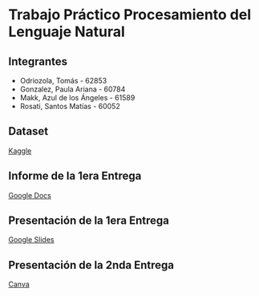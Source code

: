 # Trabajo Práctico Procesamiento del Lenguaje Natural

## Integrantes
- Odriozola, Tomás - 62853
- Gonzalez, Paula Ariana - 60784
- Makk, Azul de los Ángeles - 61589
- Rosati, Santos Matías - 60052

## Dataset
[Kaggle](https://www.kaggle.com/datasets/arushchillar/disneyland-reviews)

## Informe de la 1era Entrega
[Google Docs](https://docs.google.com/document/d/1kngeomos0BOtAPAuvtscXTJ7YQpsmNpu9AedeMw_p4c)

## Presentación de la 1era Entrega
[Google Slides](https://docs.google.com/presentation/d/1ojYp0rCtxf-mTPZJFNEiaEZ771R32g9AuT_e8jaHtUk/)

## Presentación de la 2nda Entrega
[Canva](https://www.canva.com/design/DAFz_Mhuatc/llKKyo4tcjOPQnIdpKADHw/edit?utm_content=DAFz_Mhuatc&utm_campaign=designshare&utm_medium=link2&utm_source=sharebutton)
